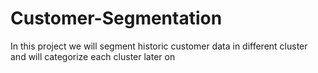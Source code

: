 # Customer-Segmentation
In this project we will segment historic customer data in different cluster and will categorize each cluster later on
